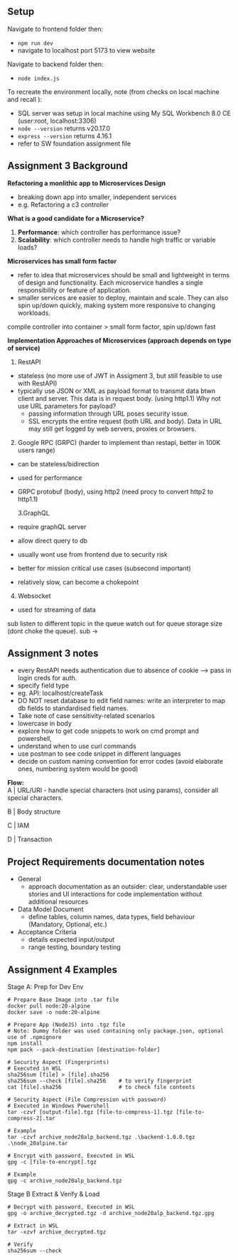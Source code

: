 ## Setup

Navigate to frontend folder then:
- `npm run dev`
- navigate to localhost port 5173 to view website

Navigate to backend folder then:
- `node index.js` 

To recreate the environment locally, note (from checks on local machine and recall ): 
- SQL server was setup in local machine using My SQL Workbench 8.0 CE (user:root, localhost:3306)
- `node --version` returns v20.17.0
- `express --version` returns 4.16.1
- refer to SW foundation assignment file

## Assignment 3 Background

**Refactoring a monlithic app to Microservices Design**

- breaking down app into smaller, independent services
- e.g. Refactoring a c3 controller

**What is a good candidate for a Microservice?**

1. **Performance**: which controller has performance issue?
2. **Scalability**: which controller needs to handle high traffic or variable loads?

**Microservices has small form factor**

- refer to idea that microservices should be small and lightweight in terms of design and functionality. Each microservice handles a single responsibility or feature of application.
- smaller services are easier to deploy, maintain and scale. They can also spin up/down quickly, making system more responsive to changing workloads.

compile controller into container > small form factor, spin up/down fast

**Implementation Approaches of Microservices (approach depends on type of service)**

1. RestAPI

- stateless (no more use of JWT in Assigment 3, but still feasible to use with RestAPI)
- typically use JSON or XML as payload format to transmit data btwn client and server. This data is in request body. (using http1.1)
  Why not use URL parameters for payload?
  - passing information through URL poses security issue.
  - SSL encrypts the entire request (both URL and body). Data in URL may still get logged by web servers, proxies or browsers.

2. Google RPC (GRPC) (harder to implement than restapi, better in 100K users range)

- can be stateless/bidirection
- used for performance
- GRPC protobuf (body), using http2 (need procy to convert http2 to http1.1)

  3.GraphQL

- require graphQL server
- allow direct query to db
- usually wont use from frontend due to security risk
- better for mission critical use cases (subsecond important)
- relatively slow, can become a chokepoint

4. Websocket

- used for streaming of data

sub listen to different topic in the queue
watch out for queue storage size (dont choke the queue). sub ->

## Assignment 3 notes

- every RestAPI needs authentication due to absence of cookie --> pass in login creds for auth.
- specify field type
- eg. API: localhost/createTask
- DO NOT reset database to edit field names: write an interpreter to map db fields to standardised field names.
- Take note of case sensitivity-related scenarios
- lowercase in body
- explore how to get code snippets to work on cmd prompt and powershell,
- understand when to use curl commands
- use postman to see code snippet in different languages
- decide on custom naming convention for error codes (avoid elaborate ones, numbering system would be good)

**Flow:**  
A | URL/URI - handle special characters (not using params), consider all special characters.

B | Body structure

C | IAM

D | Transaction

## Project Requirements documentation notes

- General
  - approach documentation as an outsider: clear, understandable user stories and UI interactions for code implementation without additional resources
- Data Model Document
  - define tables, column names, data types, field behaviour (Mandatory, Optional, etc.)
- Acceptance Criteria
  - details expected input/output
  - range testing, boundary testing

## Assignment 4 Examples

Stage A: Prep for Dev Env

```
# Prepare Base Image into .tar file
docker pull node:20-alpine
docker save -o node:20-alpine

# Prepare App (NodeJS) into .tgz file
# Note: Dummy folder was used containing only package.json, optional use of .npmignore
npm install
npm pack --pack-destination [destination-folder]

# Security Aspect (Fingerprints)
# Executed in WSL
sha256sum [file] > [file].sha256
sha256sum --check [file].sha256    # to verify fingerprint
cat [file].sha256                  # to check file contents

# Security Aspect (File Compression with password)
# Executed in Windows Powershell
tar -czvf [output-file].tgz [file-to-compress-1].tgz [file-to-compress-2].tar

# Example
tar -czvf archive_node20alp_backend.tgz .\backend-1.0.0.tgz .\node_20alpine.tar

# Encrypt with password, Executed in WSL
gpg -c [file-to-encrypt].tgz

# Example
gpg -c archive_node20alp_backend.tgz

```

Stage B Extract & Verify & Load

```
# Decrypt with password, Executed in WSL
gpg -o archive_decrypted.tgz -d archive_node20alp_backend.tgz.gpg

# Extract in WSL
tar -xzvf archive_decrypted.tgz

# Verify
sha256sum --check

```
